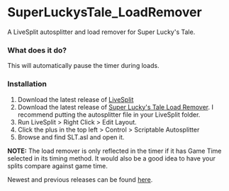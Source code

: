 # SuperLuckysTale_LoadRemover
A LiveSplit autosplitter and load remover for Super Lucky's Tale.

### What does it do?
This will automatically pause the timer during loads.

### Installation
1. Download the latest release of [LiveSplit](https://github.com/LiveSplit/LiveSplit/releases)
2. Download the latest release of [Super Lucky's Tale Load Remover](https://github.com/DefinitelyTrav/SuperLuckysTale_LoadRemover/releases). I recommend putting the autosplitter file in your LiveSplit folder.
3. Run LiveSplit > Right Click > Edit Layout.
4. Click the plus in the top left > Control > Scriptable Autosplitter
5. Browse and find SLT.asl and open it.

**NOTE:** The load remover is only reflected in the timer if it has Game Time selected in its timing method. It would also be a good idea to have your splits compare against game time.

Newest and previous releases can be found [here](https://github.com/DefinitelyTrav/SuperLuckysTale_LoadRemover/releases).
